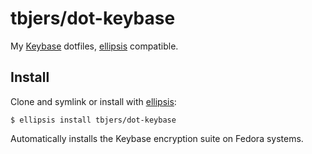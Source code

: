 # tbjers/dot-keybase
My [Keybase][keybase] dotfiles, [ellipsis][ellipsis] compatible.

## Install
Clone and symlink or install with [ellipsis][ellipsis]:

```
$ ellipsis install tbjers/dot-keybase
```

Automatically installs the Keybase encryption suite on Fedora systems.

[ellipsis]: http://ellipsis.sh
[keybase]: https://keybase.io
